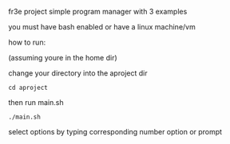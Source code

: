 fr3e project
simple program manager with 3 examples

you must have bash enabled or have a linux machine/vm

how to run:

(assuming youre in the home dir) 

change your directory into the aproject dir

```
cd aproject
```

then run main.sh 
```
./main.sh
```

select options by typing corresponding number option or prompt
